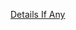 [Details If Any](https://github.com/deathbybandaid/piholeparser/blob/master/RecentRunLogs/parsingscripts/ROList2.md)

